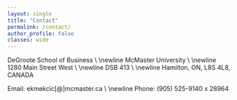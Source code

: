 ```yaml
---
layout: single
title: "Contact"
permalink: /contact/
author_profile: false
classes: wide
---
```



DeGroote School of Business \\
\newline McMaster University \\
\newline 1280 Main Street West \\
\newline DSB 413 \\
\newline Hamilton, ON, L8S 4L8, CANADA

Email: ekmekcic[@]mcmaster.ca \\
\newline Phone: (905) 525-9140 x 28964

